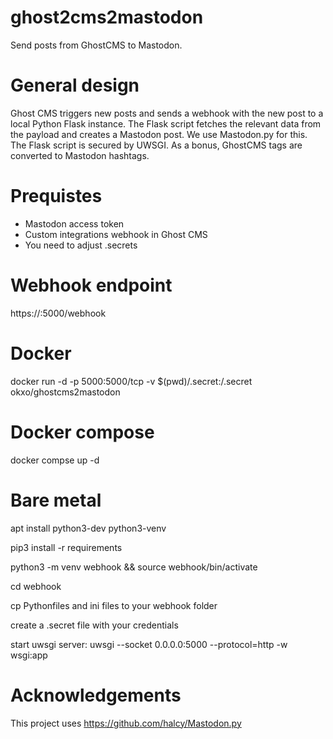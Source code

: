 # ghost2cms2mastodon
Send posts from GhostCMS to Mastodon.

# General design
Ghost CMS triggers new posts and sends a webhook with the new post to a local Python Flask instance.
The Flask script fetches the relevant data from the payload and creates a Mastodon post. We use Mastodon.py for this.
The Flask script is secured by UWSGI.
As a bonus, GhostCMS tags are converted to Mastodon hashtags.

# Prequistes
- Mastodon access token 
- Custom integrations webhook in Ghost CMS
- You need to adjust .secrets 

# Webhook endpoint
 https://<yourIP>:5000/webhook

# Docker
docker run -d -p 5000:5000/tcp -v $(pwd)/.secret:/.secret okxo/ghostcms2mastodon

# Docker compose
docker compse up -d

# Bare metal
apt install python3-dev python3-venv
 
pip3 install -r requirements
 
python3 -m venv webhook && source webhook/bin/activate
 
cd webhook
 
cp Pythonfiles and ini files to your webhook folder
 
create a .secret file with your credentials

start uwsgi server: uwsgi --socket 0.0.0.0:5000 --protocol=http -w wsgi:app

 
# Acknowledgements
This project uses https://github.com/halcy/Mastodon.py
